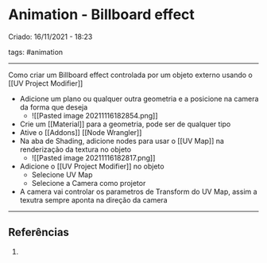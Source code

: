 # Animation - Billboard effect
Criado: 16/11/2021 - 18:23

tags: #animation 

---

Como criar um Billboard effect controlada por um objeto externo usando o [[UV Project Modifier]]

- Adicione um plano ou qualquer outra geometria e a posicione na camera da forma que deseja
	- ![[Pasted image 20211116182854.png]]
- Crie um [[Material]] para a geometria, pode ser de qualquer tipo
- Ative o [[Addons]] [[Node Wrangler]]
- Na aba de Shading, adicione nodes para usar o [[UV Map]] na renderização da textura no objeto
	- ![[Pasted image 20211116182817.png]]
- Adicione o [[UV Project Modifier]] no objeto
	- Selecione UV Map
	- Selecione a Camera como projetor
- A camera vai controlar os parametros de Transform do UV Map, assim a texutra sempre aponta na direção da camera



---
## Referências
1.